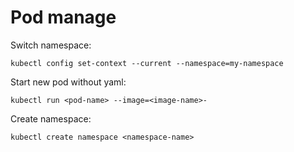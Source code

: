 # Pod manage
Switch namespace:
```
kubectl config set-context --current --namespace=my-namespace
```

Start new pod without yaml:
```
kubectl run <pod-name> --image=<image-name>-
```

Create namespace:
```
kubectl create namespace <namespace-name>
```